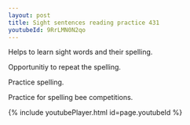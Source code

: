 ```yaml
---
layout: post
title: Sight sentences reading practice 431
youtubeId: 9RrLMN0N2qo
---
```

 
 
Helps to learn sight words and their spelling.

Opportunitiy to repeat the spelling. 

Practice spelling. 
 
Practice for spelling bee competitions. 
 
{% include youtubePlayer.html id=page.youtubeId %}
 
 
